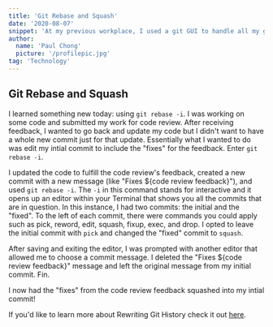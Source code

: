 ```yaml
---
title: 'Git Rebase and Squash'
date: '2020-08-07'
snippet: 'At my previous workplace, I used a git GUI to handle all my git operations. Today, I found out and used some git commands that I hadn't personally used before.'
author:
  name: 'Paul Chong'
  picture: '/profilepic.jpg'
tag: 'Technology'
---
```


## Git Rebase and Squash

I learned something new today: using `git rebase -i`. I was working on some code and submitted my work for code review. After receiving feedback, I wanted to go back and update my code but I didn't want to have a whole new commit just for that update. Essentially what I wanted to do was edit my intial commit to include the "fixes" for the feedback. Enter `git rebase -i`.

I updated the code to fulfill the code review's feedback, created a new commit with a new message (like "Fixes \${code review feedback}"), and used `git rebase -i`. The `-i` in this command stands for interactive and it opens up an editor within your Terminal that shows you all the commits that are in question. In this instance, I had two commits: the initial and the "fixed". To the left of each commit, there were commands you could apply such as pick, reword, edit, squash, fixup, exec, and drop. I opted to leave the initial commit with `pick` and changed the "fixed" commit to `squash`.

After saving and exiting the editor, I was prompted with another editor that allowed me to choose a commit message. I deleted the "Fixes \${code review feedback}" message and left the original message from my initial commit. Fin.

I now had the "fixes" from the code review feedback squashed into my intial commit!

If you'd like to learn more about Rewriting Git History check it out [here](https://git-scm.com/book/en/v2/Git-Tools-Rewriting-History).
